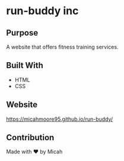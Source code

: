 # run-buddy inc

## Purpose
A website that offers fitness training services.

## Built With
* HTML
* CSS

## Website
https://micahmoore95.github.io/run-buddy/

## Contribution
Made with ❤️ by Micah
